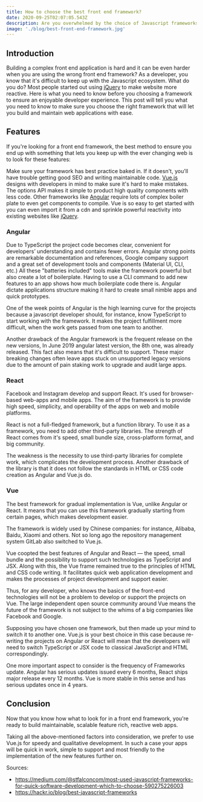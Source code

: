 ```yaml
---
title: How to choose the best front end framework?
date: 2020-09-25T02:07:05.543Z
description: Are you overwhelmed by the choice of Javascript frameworks?
image: './blog/best-front-end-framework.jpg'
---
```

## Introduction

Building a complex front end application is hard and it can be even harder when you are using the wrong front end framework? As a developer, you know that it's difficult to keep up with the Javascript ecosystem. What do you do? Most people started out using [jQuery](https://jquery.com/) to make website more reactive. Here is what you need to know before you choosing a framework to ensure an enjoyable developer experience. This post will tell you what you need to know to make sure you choose the right framework that will let you build and maintain web applications with ease.

## Features

If you're looking for a front end framework, the best method to ensure you end up with something that lets you keep up with the ever changing web is to look for these features:

Make sure your framework has best practice baked in. If it doesn't, you'll have trouble getting good SEO and writing maintainable code. [](https://content.nuxtjs.org/)[Vue.js](https://vuejs.org/) designs with developers in mind to make sure it's hard to make mistakes. The options API makes it simple to product high quality components with less code. Other frameworks like [Angular](https://angular.io/) require lots of complex boiler plate to even get components to compile. Vue is so easy to get started with you can even import it from a cdn and sprinkle powerful reactivity into existing websites like [jQuery](https://jquery.com/).

### Angular

Due to TypeScript the project code becomes clear, convenient for developers’ understanding and contains fewer errors. Angular strong points are remarkable documentation and references, Google company support and a great set of development tools and components (Material UI, CLI, etc.) All these "batteries included" tools make the framework powerful but also create a lot of boilerplate. Having to use a CLI command to add new features to an app shows how much boilerplate code there is. Angular dictate applications structure making it hard to create small nimble apps and quick prototypes.

One of the week points of Angular is the high learning curve for the projects because a javascript developer should, for instance, know TypeScript to start working with the framework. It makes the project fulfillment more difficult, when the work gets passed from one team to another.

Another drawback of the Angular framework is the frequent release on the new versions, In June 2019 angular latest version, the 8th one, was already released. This fact also means that it's difficult to support. These major breaking changes often leave apps stuck on unsupported legacy versions due to the amount of pain staking work to upgrade and audit large apps.

### React

Facebook and Instagram develop and support React. It's used for browser-based web-apps and mobile apps. The aim of the framework is to provide high speed, simplicity, and operability of the apps on web and mobile platforms.

React is not a full-fledged framework, but a function library. To use it as a framework, you need to add other third-party libraries.
The strength of React comes from it's speed, small bundle size, cross-platform format, and big community.

The weakness is the necessity to use third-party libraries for complete work, which complicates the development process. Another drawback of the library is that it does not follow the standards in HTML or CSS code creation as Angular and Vue.js do.

### Vue

The best framework for gradual implementation is Vue, unlike Angular or React. It means that you can use this framework gradually starting from certain pages, which makes development easier.

The framework is widely used by Chinese companies: for instance, Alibaba, Baidu, Xiaomi and others. Not so long ago the repository management system GitLab also switched to Vue.js.

Vue coopted the best features of Angular and React — the speed, small bundle and the possibility to support such technologies as TypeScript and JSX. Along with this, the Vue frame remained true to the principles of HTML and CSS code writing. It facilitates quick web application development and makes the processes of project development and support easier.

Thus, for any developer, who knows the basics of the front-end technologies will not be a problem to develop or support the projects on Vue. The large independent open source community around Vue means the future of the framework is not subject to the whims of a big companies like Facebook and Google.

Supposing you have chosen one framework, but then made up your mind to switch it to another one. Vue.js is your best choice in this case because re-writing the projects on Angular or React will mean that the developers will need to switch TypeScript or JSX code to classical JavaScript and HTML correspondingly.

One more important aspect to consider is the frequency of Frameworks update. Angular has serious updates issued every 6 months, React ships major release every 12 months. Vue is more stable in this sense and has serious updates once in 4 years.

## Conclusion

Now that you know how what to look for in a front end framework, you're ready to build maintainable, scalable feature rich, reactive web apps.

Taking all the above-mentioned factors into consideration, we prefer to use Vue.js for speedy and qualitative development. In such a case your apps will be quick in work, simple to support and most friendly to the implementation of the new features further on.

Sources:

- <https://medium.com/@stfalconcom/most-used-javascript-frameworks-for-quick-software-development-which-to-choose-590275226003>
- <https://hackr.io/blog/best-javascript-frameworks>
